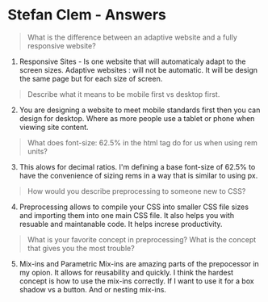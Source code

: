 # Stefan Clem - Answers 


>  What is the difference between an adaptive website and a fully responsive website?
1. Responsive Sites - Is one website that will automaticaly adapt to the screen sizes.
Adaptive websites : will not be automatic. It will be design the same page but for each size of screen. 

> Describe what it means to be mobile first vs desktop first.
2. You are designing a website to meet mobile standards first then you can design for desktop. Where as more people use a tablet or phone when viewing site content.

> What does font-size: 62.5% in the html tag do for us when using rem units?
3. This alows for decimal ratios. I'm defining a base font-size of 62.5% to have the convenience of sizing rems in a way that is similar to using px.

>How would you describe preprocessing to someone new to CSS?
4. Preprocessing allows to compile your CSS into smaller CSS file sizes and importing them into one main CSS file. It also helps you with resuable and maintanable code. It helps increse productivity.

>What is your favorite concept in preprocessing? What is the concept that gives you the most trouble?
5. Mix-ins and Parametric Mix-ins are amazing parts of the prepocessor in my opion. It allows for reusability and quickly. I think the hardest concept is how to use the mix-ins correctly. If I want to use it for a box shadow vs a button. And or nesting mix-ins.